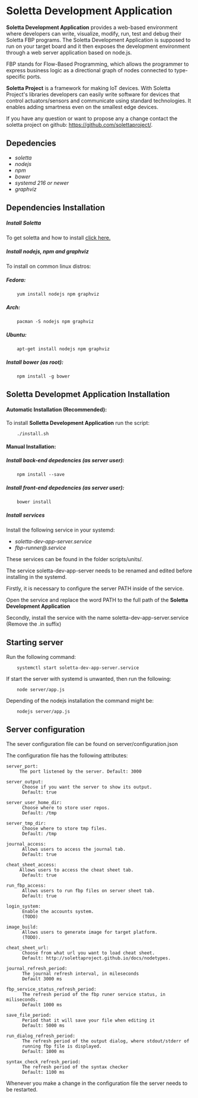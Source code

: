 # Soletta Development Application

**Soletta Development Application** provides a web-based environment where developers can write, visualize, modify, run, test and debug their Soletta FBP programs. The Soletta Development Application is supposed to run on your target board and it then exposes the development environment through a web server application based on node.js.

FBP stands for Flow-Based Programming, which allows the programmer to express
business logic as a directional graph of nodes connected to type-specific ports.

**Soletta Project** is a framework for making IoT devices.
With Soletta Project's libraries developers can easily write software for
devices that control actuators/sensors and communicate using standard
technologies.
It enables adding smartness even on the smallest edge devices.

If you have any question or want to propose any a change contact the soletta
project on github: https://github.com/solettaproject/.

## Depedencies
 - *soletta*
 - *nodejs*
 - *npm*
 - *bower*
 - *systemd 216 or newer*
 - *graphviz*

## Dependencies Installation

##### Install Soletta

To get soletta and how to install [click here.](https://github.com/solettaproject/soletta/wiki#packages)

##### Install nodejs, npm and graphviz

To install on common linux distros:

##### Fedora:
        yum install nodejs npm graphviz

##### Arch:
        pacman -S nodejs npm graphviz

##### Ubuntu:
        apt-get install nodejs npm graphviz

##### Install bower (as root):
        npm install -g bower

## Soletta Developmet Application Installation

#### Automatic Installation (Recommended):

To install **Solletta Development Application** run the script:

        ./install.sh

#### Manual Installation:

##### Install back-end depedencies (as server user):
        npm install --save

##### Install front-end depedencies (as server user):
        bower install

##### Install services
Install the following service in your systemd:
 - *soletta-dev-app-server.service*
 - *fbp-runner@.service*

These services can be found in the folder scripts/units/.

The service soletta-dev-app-server needs to be renamed and edited before installing in the systemd.

Firstly, it is necessary to configure the server PATH inside of the service.

Open the service and replace the word PATH to the full path of the **Soletta Development Application**

Secondly, install the service with the name soletta-dev-app-server.service (Remove the .in suffix)


## Starting server
Run the following command:

        systemctl start soletta-dev-app-server.service

If start the server with systemd is unwanted, then run the following:

        node server/app.js

Depending of the nodejs installation the command might be:

        nodejs server/app.js

## Server configuration

The sever configuration file can be found on server/configuration.json

The configuration file has the following attributes:

    server_port:
         The port listened by the server. Default: 3000

    server_output:
          Choose if you want the server to show its output.
          Default: true

    server_user_home_dir:
          Choose where to store user repos.
          Default: /tmp

    server_tmp_dir:
          Choose where to store tmp files.
          Default: /tmp

    journal_access:
          Allows users to access the journal tab.
          Default: true

    cheat_sheet_access:
         Allows users to access the cheat sheet tab.
          Default: true

    run_fbp_access:
          Allows users to run fbp files on server sheet tab.
          Default: true

    login_system:
          Enable the accounts system.
          (TODO)

    image_build:
          Allows users to generate image for target platform.
          (TODO).

    cheat_sheet_url:
          Choose from what url you want to load cheat sheet.
          Default: http://solettaproject.github.io/docs/nodetypes.

    journal_refresh_period:
          The journal refresh interval, in mileseconds
          Default 3000 ms

    fbp_service_status_refresh_period:
          The refresh period of the fbp runer service status, in miliseconds.
          Default 1000 ms

    save_file_period:
          Period that it will save your file when editing it
          Default: 5000 ms

    run_dialog_refresh_period:
          The refresh period of the output dialog, where stdout/stderr of
          running fbp file is displayed.
          Default: 1000 ms

    syntax_check_refresh_period:
          The refresh period of the syntax checker
          Default: 1100 ms

Whenever you make a change in the configuration file the server needs
to be restarted.
